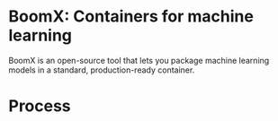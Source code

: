 # BoomX: Containers for machine learning

BoomX is an open-source tool that lets you package machine learning models in a standard,
production-ready container.

# Process


